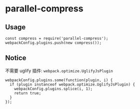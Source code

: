 # parallel-compress

## Usage

```
const compress = require('parallel-compress');
webpackConfig.plugins.push(new compress());
```

## Notice

不需要 uglify 插件: `webpack.optimize.UglifyJsPlugin`

```
webpackConfig.plugins.some(function(plugin, i) {
  if (plugin instanceof webpack.optimize.UglifyJsPlugin) {
    webpackConfig.plugins.splice(i, 1);
    return true;
  }
});
```


